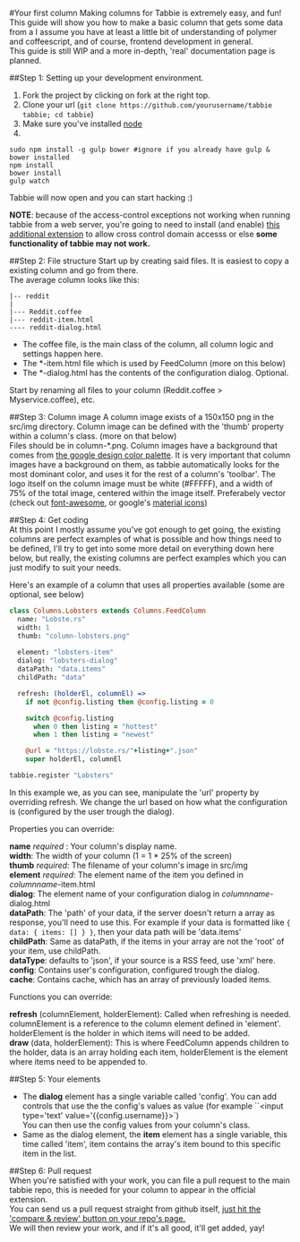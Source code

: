 #Your first column
Making columns for Tabbie is extremely easy, and fun!  
This guide will show you how to make a basic column that gets some data from a 
I assume you have at least a little bit of understanding of polymer and coffeescript, and of course, frontend development in general.  
This guide is still WIP and a more in-depth, 'real' documentation page is planned.

##Step 1: Setting up your development environment.

1. Fork the project by clicking on fork at the right top.
2. Clone your url (`git clone https://github.com/yourusername/tabbie tabbie; cd tabbie`)
3. Make sure you've installed [node](http://nodejs.org)
4.
```
sudo npm install -g gulp bower #ignore if you already have gulp & bower installed
npm install
bower install
gulp watch
```
Tabbie will now open and you can start hacking :)

**NOTE**: because of the access-control exceptions not working when running tabbie from a web server, you're going to need to install (and enable) [this additional extension](https://chrome.google.com/webstore/detail/allow-control-allow-origi/nlfbmbojpeacfghkpbjhddihlkkiljbi) to allow cross control domain accesss or else **some functionality of tabbie may not work.**

##Step 2: File structure
Start up by creating said files. It is easiest to copy a existing column and go from there.  
The average column looks like this:
```
|-- reddit
|
|--- Reddit.coffee
|--- reddit-item.html
---- reddit-dialog.html
```
- The coffee file, is the main class of the column, all column logic and settings happen here.
- The \*-item.html file which is used by FeedColumn (more on this below)  
- The \*-dialog.html has the contents of the configuration dialog. Optional.  
  
Start by renaming all files to your column (Reddit.coffee > Myservice.coffee), etc.

##Step 3: Column image
A column image exists of a 150x150 png in the src/img directory.
Column image can be defined with the 'thumb' property within a column's class. (more on that below)  
Files should be in column-\*.png.
Column images have a background that comes from [the google design color palette](https://www.google.com/design/spec/style/color.html#color-color-palette).
It is very important that column images have a background on them, as tabbie automatically looks for the most dominant color, and uses it for the rest of a column's 'toolbar'.
The logo itself on the column image must be white (#FFFFF), and a width of 75% of the total image, centered within the image itself.
Preferabely vector (check out [font-awesome](http://fontawesome.io), or google's [material icons](https://google.github.io/material-design-icons/))  
  
##Step 4: Get coding  
At this point I mostly assume you've got enough to get going, the existing columns are perfect examples of what is possible and how things need to be defined, I'll try to get into some more detail on everything down here below, but really, the existing columns are perfect examples which you can just modify to suit your needs.
  
Here's an example of a column that uses all properties available (some are optional, see below)  
```coffee
class Columns.Lobsters extends Columns.FeedColumn
  name: "Lobste.rs"
  width: 1
  thumb: "column-lobsters.png"
  
  element: "lobsters-item"
  dialog: "lobsters-dialog"
  dataPath: "data.items"
  childPath: "data"

  refresh: (holderEl, columnEl) =>
    if not @config.listing then @config.listing = 0

    switch @config.listing
      when 0 then listing = "hottest"
      when 1 then listing = "newest"

    @url = "https://lobste.rs/"+listing+".json"
    super holderEl, columnEl

tabbie.register "Lobsters"
```
In this example we, as you can see, manipulate the 'url' property by overriding refresh. We change the url based on how what the configuration is (configured by the user trough the dialog).  

  
Properties you can override:
  
**name**  _required_  :  Your column's display name.  
**width**: The width of your column (1 = 1 * 25% of the screen)  
**thumb** _required_: The filename of your column's image in src/img  
**element** _required_: The element name of the item you defined in _columnname_-item.html  
**dialog**: The element name of your configuration dialog in _columnname_-dialog.html  
**dataPath**: The 'path' of your data, if the server doesn't return a array as response, you'll need to use this. For example if your data is formatted like `{ data: { items: [] } }`, then your data path will be 'data.items'  
**childPath**: Same as dataPath, if the items in your array are not the 'root' of your item, use childPath.   
**dataType**: defaults to 'json', if your source is a RSS feed, use 'xml' here.  
**config**: Contains user's configuration, configured trough the dialog.  
**cache**: Contains cache, which has an array of previously loaded items.
  
Functions you can override:   

**refresh** (columnElement, holderElement): Called when refreshing is needed. columnElement is a reference to the column element defined in 'element'. holderElement is the holder in which items will need to be added.  
**draw** (data, holderElement): This is where FeedColumn appends children to the holder, data is an array holding each item, holderElement is the element where items need to be appended to.  
  
##Step 5: Your elements  
- The **dialog** element has a single variable called 'config'. You can add controls that use the the config's values as value (for example ``<input type='text' value='{{config.username}}>`)  
You can then use the config values from your column's class.  
- Same as the dialog element, the **item** element has a single variable, this time called 'item', item contains the array's item bound to this specific item in the list.

##Step 6: Pull request  
When you're satisfied with your work, you can file a pull request to the main tabbie repo, this is needed for your column to appear in the official extension.  
You can send us a pull request straight from github itself, [just hit the 'compare & review' button on your repo's page.](https://help.github.com/articles/using-pull-requests/)  
We will then review your work, and if it's all good, it'll get added, yay!
